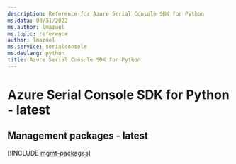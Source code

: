 ```yaml
---
description: Reference for Azure Serial Console SDK for Python
ms.data: 08/31/2022
ms.author: lmazuel
ms.topic: reference
author: lmazuel
ms.service: serialconsole
ms.devlang: python
title: Azure Serial Console SDK for Python
---
```

# Azure Serial Console SDK for Python - latest

## Management packages - latest
[!INCLUDE [mgmt-packages](serial-console-mgmt-index.md)]
